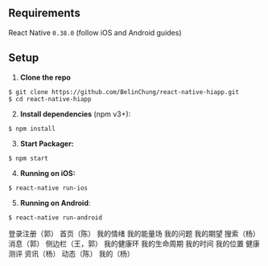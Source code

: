 ## Requirements
React Native `0.38.0` (follow iOS and Android guides)

## Setup

1. **Clone the repo**

  ```
  $ git clone https://github.com/BelinChung/react-native-hiapp.git
  $ cd react-native-hiapp
  ```

2. **Install dependencies** (npm v3+):

  ```
  $ npm install
  ```

3. **Start Packager:**

  ```
  $ npm start
  ```

4. **Running on iOS:**

  ```
  $ react-native run-ios
  ```

5. **Running on Android**:

  ```
  $ react-native run-android
  ```


登录注册（郭）
首页（陈）
    我的情绪
    我的能量场
    我的问题
    我的期望
搜索（杨）
消息（郭）
侧边栏（王，郭）
    我的健康环
    我的生命周期
    我的时间
    我的位置
    健康测评
资讯（杨）
动态（陈）
我的（杨）